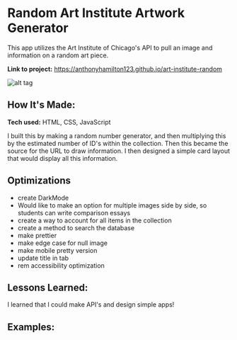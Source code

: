 # Random Art Institute Artwork Generator
This app utilizes the Art Institute of Chicago's API to pull an image and information on a random art piece.

**Link to project:** https://anthonyhamilton123.github.io/art-institute-random

![alt tag](https://i.ibb.co/hR7gHcj/Screen-Shot-2022-12-23-at-2-34-15-PM.png)

## How It's Made:

**Tech used:** HTML, CSS, JavaScript

I built this by making a random number generator, and then multiplying this by the estimated number of ID's within the collection. Then this became the source for the URL to draw information. I then designed a simple card layout that would display all this information.

## Optimizations

- create DarkMode
- Would like to make an option for multiple images side by side, so students can write comparison essays
- create a way to account for all items in the collection
- create a method to search the database
- make prettier
- make edge case for null image
- make mobile pretty version
- update title in tab
- rem accessibility optimization

## Lessons Learned:

I learned that I could make API's and design simple apps!

## Examples:




